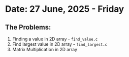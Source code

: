 # Date: 27 June, 2025 - Friday

## The Problems:
1. Finding a value in 2D array - `find_value.c`
2. Find largest value in 2D array - `find_largest.c`
3. Matrix Multiplication in 2D array